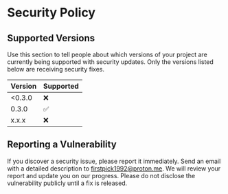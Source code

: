 # Security Policy

## Supported Versions

Use this section to tell people about which versions of your project are
currently being supported with security updates. Only the versions listed below
are receiving security fixes.

| Version | Supported          |
| ------- | ------------------ |
| <0.3.0  | :x:                |
| 0.3.0   | :white_check_mark: |
| x.x.x   | :x:                |

## Reporting a Vulnerability

If you discover a security issue, please report it immediately. Send
an email with a detailed description to firstpick1992@proton.me. We will review
your report and update you on our progress. Please do not disclose the vulnerability publicly until a fix is released.
